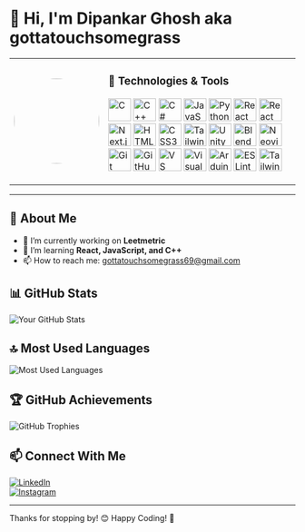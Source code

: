 # 👋 Hi, I'm Dipankar Ghosh aka gottatouchsomegrass  

<table>
  <tr>
    <td>
      <img src="https://media1.tenor.com/m/H8sFCwcrb6UAAAAC/bruh.gif" width="150" height="150" style="border-radius:50%">
    </td>
<td>
  <h3>🚀 Technologies & Tools</h3>
  <p>
    <img src="https://cdn.jsdelivr.net/gh/devicons/devicon/icons/c/c-original.svg" width="40" height="40" alt="C">
    <img src="https://cdn.jsdelivr.net/gh/devicons/devicon/icons/cplusplus/cplusplus-original.svg" width="40" height="40" alt="C++">
    <img src="https://cdn.jsdelivr.net/gh/devicons/devicon/icons/csharp/csharp-original.svg" width="40" height="40" alt="C#">
    <img src="https://cdn.jsdelivr.net/gh/devicons/devicon/icons/javascript/javascript-original.svg" width="40" height="40" alt="JavaScript">
    <img src="https://cdn.jsdelivr.net/gh/devicons/devicon/icons/python/python-original.svg" width="40" height="40" alt="Python">
    <img src="https://cdn.jsdelivr.net/gh/devicons/devicon/icons/react/react-original.svg" width="40" height="40" alt="React">
    <img src="https://cdn.jsdelivr.net/gh/devicons/devicon/icons/reactrouter/reactrouter-original.svg" width="40" height="40" alt="React Router">
    <img src="https://cdn.jsdelivr.net/gh/devicons/devicon/icons/nextjs/nextjs-original.svg" width="40" height="40" alt="Next.js">
    <img src="https://cdn.jsdelivr.net/gh/devicons/devicon/icons/html5/html5-original.svg" width="40" height="40" alt="HTML5">
    <img src="https://cdn.jsdelivr.net/gh/devicons/devicon/icons/css3/css3-original.svg" width="40" height="40" alt="CSS3">
    <img src="https://cdn.jsdelivr.net/gh/devicons/devicon/icons/tailwindcss/tailwindcss-original.svg" width="40" height="40" alt="Tailwind CSS">
    <img src="https://cdn.jsdelivr.net/gh/devicons/devicon/icons/unity/unity-original.svg" width="40" height="40" alt="Unity">
    <img src="https://cdn.jsdelivr.net/gh/devicons/devicon/icons/blender/blender-original.svg" width="40" height="40" alt="Blender">
    <img src="https://cdn.jsdelivr.net/gh/devicons/devicon/icons/neovim/neovim-original.svg" width="40" height="40" alt="Neovim">
    <img src="https://cdn.jsdelivr.net/gh/devicons/devicon/icons/git/git-original.svg" width="40" height="40" alt="Git">
    <img src="https://cdn.jsdelivr.net/gh/devicons/devicon/icons/github/github-original.svg" width="40" height="40" alt="GitHub">
    <img src="https://cdn.jsdelivr.net/gh/devicons/devicon/icons/vscode/vscode-original.svg" width="40" height="40" alt="VS Code">
    <img src="https://cdn.jsdelivr.net/gh/devicons/devicon/icons/visualstudio/visualstudio-plain.svg" width="40" height="40" alt="Visual Studio">
    <img src="https://cdn.jsdelivr.net/gh/devicons/devicon/icons/arduino/arduino-original.svg" width="40" height="40" alt="Arduino">
    <img src="https://cdn.jsdelivr.net/gh/devicons/devicon/icons/eslint/eslint-original.svg" width="40" height="40" alt="ESLint">
    <img src="https://cdn.jsdelivr.net/gh/devicons/devicon/icons/tailwindcss/tailwindcss-original.svg" width="40" height="40" alt="Tailwind UI">
  </p>
</td>

  </tr>
</table>

---

## 🚀 About Me  

- 🔭 I’m currently working on **Leetmetric**  
- 🌱 I’m learning **React, JavaScript, and C++**  
- 📫 How to reach me: [gottatouchsomegrass69@gmail.com](mailto:gottatouchsomegrass69@gmail.com)  

## 📊 GitHub Stats  

![Your GitHub Stats](https://github-readme-stats.vercel.app/api?username=gottatouchsomegrass&show_icons=true&theme=radical)

## 🔝 Most Used Languages

![Most Used Languages](https://github-readme-stats.vercel.app/api/top-langs/?username=gottatouchsomegrass&layout=compact&theme=radical)

## 🏆 GitHub Achievements  

![GitHub Trophies](https://github-profile-trophy.vercel.app/?username=gottatouchsomegrass&theme=radical)  

## 📫 Connect With Me  

[![LinkedIn](https://img.shields.io/badge/LinkedIn-0077B5?style=for-the-badge&logo=linkedin&logoColor=white)](https://www.linkedin.com/in/dipankar-ghosh-9929a32bb)  
[![Instagram](https://img.shields.io/badge/Instagram-E4405F?style=for-the-badge&logo=instagram&logoColor=white)](https://www.instagram.com/agoodusername.avi)  

---

Thanks for stopping by! 😊 Happy Coding! 🚀
